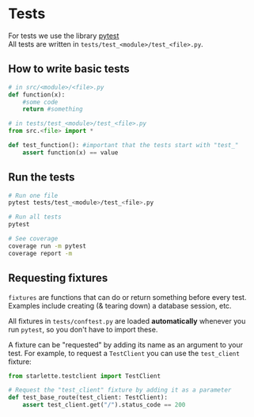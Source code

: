 # Tests
For tests we use the library [pytest](https://docs.pytest.org/en/7.0.x/) <br>
All tests are written in `tests/test_<module>/test_<file>.py`.


## How to write basic tests
```python
# in src/<module>/<file>.py
def function(x):
    #some code
    return #something

# in tests/test_<module>/test_<file>.py
from src.<file> import *

def test_function(): #important that the tests start with "test_"
    assert function(x) == value
```

## Run the tests
```bash
# Run one file
pytest tests/test_<module>/test_<file>.py

# Run all tests
pytest

# See coverage
coverage run -m pytest
coverage report -m
```

## Requesting fixtures

``fixtures`` are functions that can do or return something before every test. Examples include creating (& tearing down) a database session, etc.

All fixtures in ``tests/conftest.py`` are loaded **automatically** whenever you run `pytest`, so you don't have to import these.

A fixture can be "requested" by adding its name as an argument to your test. For example, to request a `TestClient` you can use the `test_client` fixture:

```python
from starlette.testclient import TestClient

# Request the "test_client" fixture by adding it as a parameter
def test_base_route(test_client: TestClient):
    assert test_client.get("/").status_code == 200
```